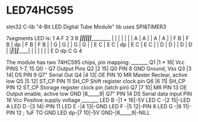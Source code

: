 # LED74HC595
stm32 C-lib "4-Bit LED Digital Tube Module"
lib uses SPI&TIMER3

7segments LED is:
	                1  A  F 2  3  B
	 _______________|__|__|__|__|__|_____________
	|         |         |    |         |         |
	|    A    |    A    |    |    A    |    A    |
	| F     B | F     B | dp | F     B | F     B |
	|    G    |    G    |    |    G    |    G    |
	| E     C | E     C | dp | E     C | E     C |
	|    D    |    D    |    |    D    |    D    |
	|_________|_________|____|_________|_________|
	                |  |  |  |  |  |
	                E  D dp  C  G  4
	
  The module has two 74HC595 chips, pin mapping:
	     _______
	Q1  |1 *  16|  Vcc                  PINS 1-7, 15   Q0 - Q7   Output Pins
	Q2  |2    15|  Q0                   PIN 8      GND       Ground, Vss
	Q3  |3    14|  DS                   PIN 9      Q7"       Serial Out
	Q4  |4    13|  OE                   PIN 10     MR        Master Reclear, active low
	Q5  |5    12|  ST_CP                PIN 11     SH_CP     Shift register clock pin
	Q6  |6    11|  SH_CP                PIN 12     ST_CP     Storage register clock pin (latch pin)
	Q7  |7    10|  MR                   PIN 13     OE        Output enable, active low
	GND |8_____9|  Q7"                  PIN 14     DS        Serial data input
	                                    PIN 16     Vcc       Positive supply voltage
	           _______
	   LED B -|1 *  16|-5V
	   LED C -|2    15|-LED A
	   LED D -|3    14|-PIN 11
	   LED E -|4    13|-GND
	   LED F -|5    12|-PIN 8
	   LED G -|6    11|-PIN 12 ; 1uF TO GND
	   LED dp-|7    10|-5V
	      GND-|8_____9|-NILL
